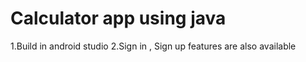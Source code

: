 # Calculator app using java
1.Build in android studio
2.Sign in , Sign up features are also available 
